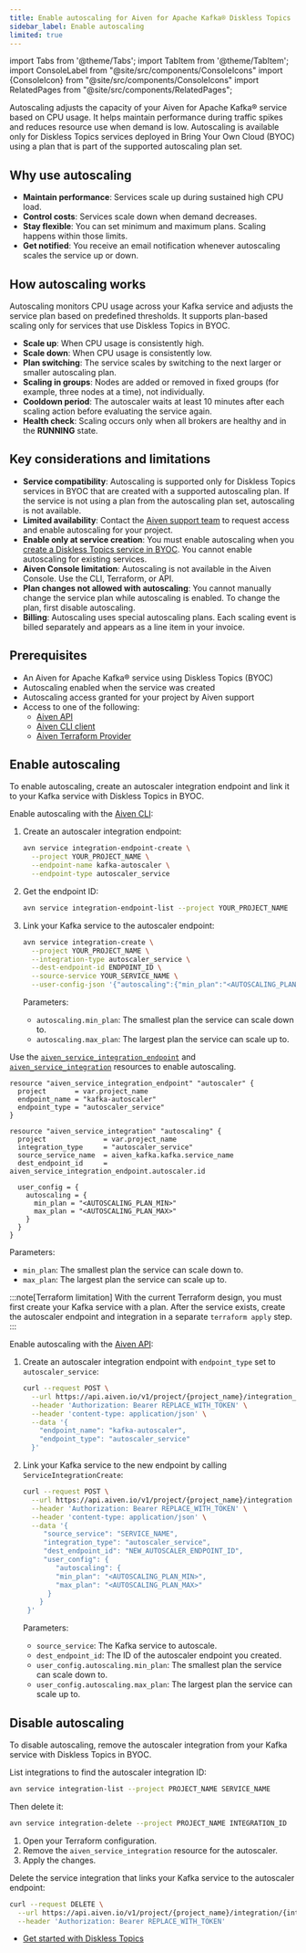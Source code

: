 ```yaml
---
title: Enable autoscaling for Aiven for Apache Kafka® Diskless Topics
sidebar_label: Enable autoscaling
limited: true
---
```


import Tabs from '@theme/Tabs';
import TabItem from '@theme/TabItem';
import ConsoleLabel from "@site/src/components/ConsoleIcons"
import {ConsoleIcon} from "@site/src/components/ConsoleIcons"
import RelatedPages from "@site/src/components/RelatedPages";

Autoscaling adjusts the capacity of your Aiven for Apache Kafka® service based on CPU usage.
It helps maintain performance during traffic spikes and reduces resource use when
demand is low. Autoscaling is available only for Diskless Topics services deployed in
Bring Your Own Cloud (BYOC) using a plan that is part of the supported autoscaling
plan set.

## Why use autoscaling

- **Maintain performance**: Services scale up during sustained high CPU load.
- **Control costs**: Services scale down when demand decreases.
- **Stay flexible**: You can set minimum and maximum plans. Scaling happens within
  those limits.
- **Get notified**: You receive an email notification whenever autoscaling scales the
  service up or down.

## How autoscaling works

Autoscaling monitors CPU usage across your Kafka service and adjusts the service plan
based on predefined thresholds. It supports plan-based scaling only for services that
use Diskless Topics in BYOC.

- **Scale up**: When CPU usage is consistently high.
- **Scale down**: When CPU usage is consistently low.
- **Plan switching**: The service scales by switching to the next larger or smaller
  autoscaling plan.
- **Scaling in groups**: Nodes are added or removed in fixed groups (for example,
  three nodes at a time), not individually.
- **Cooldown period**: The autoscaler waits at least 10 minutes after each scaling action
  before evaluating the service again.
- **Health check**: Scaling occurs only when all brokers are healthy and in the
  **RUNNING** state.

## Key considerations and limitations

- **Service compatibility**: Autoscaling is supported only for Diskless Topics services
  in BYOC that are created with a supported autoscaling plan. If the service is not
  using a plan from the autoscaling plan set, autoscaling is not available.
- **Limited availability**: Contact the [Aiven support team](mailto:support@aiven.io) to
  request access and enable autoscaling for your project.
- **Enable only at service creation**: You must enable autoscaling when you
  [create a Diskless Topics service in BYOC](/docs/products/diskless/howto/create-diskless-topic).
  You cannot enable autoscaling for existing services.
- **Aiven Console limitation**: Autoscaling is not available in the Aiven Console. Use
  the CLI, Terraform, or API.
- **Plan changes not allowed with autoscaling**: You cannot manually change the service
  plan while autoscaling is enabled. To change the plan, first disable autoscaling.
- **Billing**: Autoscaling uses special autoscaling plans. Each scaling event is billed
  separately and appears as a line item in your invoice.

## Prerequisites

- An Aiven for Apache Kafka® service using Diskless Topics (BYOC)
- Autoscaling enabled when the service was created
- Autoscaling access granted for your project by Aiven support
- Access to one of the following:
  - [Aiven API](https://api.aiven.io/doc/)
  - [Aiven CLI client](/docs/tools/cli)
  - [Aiven Terraform Provider](https://registry.terraform.io/providers/aiven/aiven/latest)

## Enable autoscaling

To enable autoscaling, create an autoscaler integration endpoint and link it to your
Kafka service with Diskless Topics in BYOC.

<Tabs groupId="group1">
<TabItem value="cli" label="CLI">

Enable autoscaling with the [Aiven CLI](/docs/tools/cli):

1. Create an autoscaler integration endpoint:

   ```bash
   avn service integration-endpoint-create \
     --project YOUR_PROJECT_NAME \
     --endpoint-name kafka-autoscaler \
     --endpoint-type autoscaler_service
   ```

1. Get the endpoint ID:

   ```bash
   avn service integration-endpoint-list --project YOUR_PROJECT_NAME
   ```

1. Link your Kafka service to the autoscaler endpoint:

   ```bash
   avn service integration-create \
     --project YOUR_PROJECT_NAME \
     --integration-type autoscaler_service \
     --dest-endpoint-id ENDPOINT_ID \
     --source-service YOUR_SERVICE_NAME \
     --user-config-json '{"autoscaling":{"min_plan":"<AUTOSCALING_PLAN_MIN>","max_plan":"<AUTOSCALING_PLAN_MAX>"}}'
   ```

   Parameters:

   - `autoscaling.min_plan`: The smallest plan the service can scale down to.
   - `autoscaling.max_plan`: The largest plan the service can scale up to.

</TabItem>
<TabItem value="terraform" label="Terraform">

Use the
[`aiven_service_integration_endpoint`](https://registry.terraform.io/providers/aiven/aiven/latest/docs/resources/service_integration_endpoint)
and
[`aiven_service_integration`](https://registry.terraform.io/providers/aiven/aiven/latest/docs/resources/service_integration)
resources to enable autoscaling.

```hcl
resource "aiven_service_integration_endpoint" "autoscaler" {
  project       = var.project_name
  endpoint_name = "kafka-autoscaler"
  endpoint_type = "autoscaler_service"
}

resource "aiven_service_integration" "autoscaling" {
  project              = var.project_name
  integration_type     = "autoscaler_service"
  source_service_name  = aiven_kafka.kafka.service_name
  dest_endpoint_id     = aiven_service_integration_endpoint.autoscaler.id

  user_config = {
    autoscaling = {
      min_plan = "<AUTOSCALING_PLAN_MIN>"
      max_plan = "<AUTOSCALING_PLAN_MAX>"
    }
  }
}
```

Parameters:

- `min_plan`: The smallest plan the service can scale down to.
- `max_plan`: The largest plan the service can scale up to.

:::note[Terraform limitation]
With the current Terraform design, you must first create your Kafka service with a plan.
After the service exists, create the autoscaler endpoint and integration in a
separate `terraform apply` step.
:::

</TabItem>
<TabItem value="api" label="API">

Enable autoscaling with the [Aiven API](https://api.aiven.io/doc/):

1. Create an autoscaler integration endpoint with `endpoint_type` set to `autoscaler_service`:

   ```bash
   curl --request POST \
     --url https://api.aiven.io/v1/project/{project_name}/integration_endpoint \
     --header 'Authorization: Bearer REPLACE_WITH_TOKEN' \
     --header 'content-type: application/json' \
     --data '{
       "endpoint_name": "kafka-autoscaler",
       "endpoint_type": "autoscaler_service"
     }'
     ```

1. Link your Kafka service to the new endpoint by calling `ServiceIntegrationCreate`:

   ```bash
   curl --request POST \
     --url https://api.aiven.io/v1/project/{project_name}/integration \
     --header 'Authorization: Bearer REPLACE_WITH_TOKEN' \
     --header 'content-type: application/json' \
     --data '{
        "source_service": "SERVICE_NAME",
        "integration_type": "autoscaler_service",
        "dest_endpoint_id": "NEW_AUTOSCALER_ENDPOINT_ID",
        "user_config": {
           "autoscaling": {
           "min_plan": "<AUTOSCALING_PLAN_MIN>",
           "max_plan": "<AUTOSCALING_PLAN_MAX>"
         }
       }
    }'
   ```

   Parameters:

   - `source_service`: The Kafka service to autoscale.
   - `dest_endpoint_id`: The ID of the autoscaler endpoint you created.
   - `user_config.autoscaling.min_plan`: The smallest plan the service can scale down to.
   - `user_config.autoscaling.max_plan`: The largest plan the service can scale up to.

</TabItem>
</Tabs>

## Disable autoscaling

To disable autoscaling, remove the autoscaler integration from your Kafka service
with Diskless Topics in BYOC.

<Tabs groupId="group2">
<TabItem value="cli" label="CLI">

List integrations to find the autoscaler integration ID:

```bash
avn service integration-list --project PROJECT_NAME SERVICE_NAME
```

Then delete it:

```bash
avn service integration-delete --project PROJECT_NAME INTEGRATION_ID
```

</TabItem>
<TabItem value="terraform" label="Terraform">

1. Open your Terraform configuration.
1. Remove the `aiven_service_integration` resource for the autoscaler.
1. Apply the changes.

</TabItem>
<TabItem value="api" label="API">

Delete the service integration that links your Kafka service to the autoscaler endpoint:

```bash
curl --request DELETE \
  --url https://api.aiven.io/v1/project/{project_name}/integration/{integration_id} \
  --header 'Authorization: Bearer REPLACE_WITH_TOKEN'
```

</TabItem>
</Tabs>

<RelatedPages/>

- [Get started with Diskless Topics](/docs/products/diskless/get-started)
